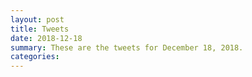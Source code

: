 ```yaml
---
layout: post
title: Tweets
date: 2018-12-18
summary: These are the tweets for December 18, 2018.
categories:
---
```


